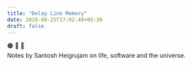 ```yaml
---
title: "Delay Line Memory"
date: 2020-08-25T17:02:49+05:30
draft: false
---
```

🟠 🔵 🔴<br>
Notes by Santosh Heigrujam on life, software and the universe.
